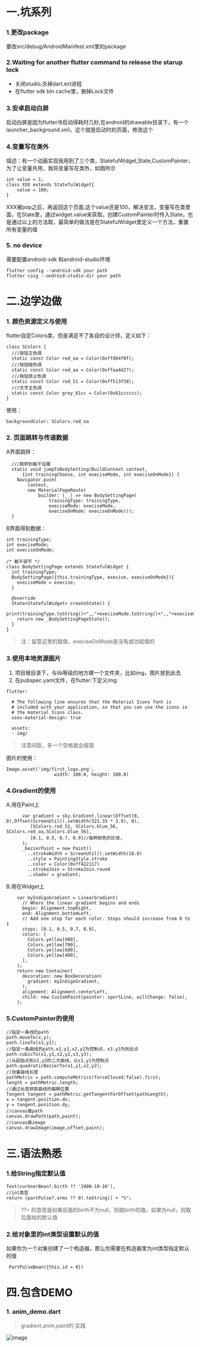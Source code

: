 # 一.坑系列
### 1.更改package
要改src/debug/AndroidManifest.xml里的package

### 2.Waiting for another flutter command to release the starup lock
* 关闭studio,杀掉dart.ext进程 
* 在flutter sdk bin cache里，删掉Lock文件

### 3.安卓启动白屏
启动白屏是因为flutter冷启动得耗时几秒,在android的drawable目录下，有一个launcher_background.xml，这个就是启动时的页面，修改这个

### 4.变量写在类外
描述：有一个动画实现我用到了三个类，StatefulWidget,State,CustomPainter，为了让变量共用，我将变量写在类外，如图所示

```
int value = 1;
class XXX extends StatefulWidget{
    value = 100;
}
```
XXX被pop之后，再返回这个页面,这个value还是100，解决变法，变量写在类里面，在State里，通过widget.value来获取，创建CustomPainter时传入State，也是通过以上的方法取，最简单的做法是在StatefulWidget里定义一个方法，重置所有变量的值

### 5. no device
需要配置android-sdk 和android-studio环境 
```
flutter config --android-sdk your path
flutter coig --android-studio-dir your path
```


# 二.边学边做

### 1. 颜色资源定义与使用
flutter自定Colors类，但是满足不了各自的设计师，定义如下：
```
class SColors {
  ///按钮主色调
  static const Color red_oa = Color(0xffd04f0f);
  ///按钮暗色调
  static const Color red_aa = Color(0xffaa4d27);
  ///按钮禁止色调
  static const Color red_51 = Color(0xff513f38);
  ///文字主色调
  static const Color grey_61cc = Color(0x61cccccc);
}
```
使用：
```
backgroundColor: SColors.red_oa
```

### 2. 页面跳转与传递数据
A界面跳转：
```
  ///跳转到躯干设置
  static void jumpToBodySetting(BuildContext context,
      {int trainingChoose, int execiseMode, int execiseOnMode}) {
    Navigator.push(
        context,
        new MaterialPageRoute(
            builder: (__) => new BodySettingPage(
                trainingType: trainingType,
                execiseMode: execiseMode,
                execiseOnMode: execiseOnMode)));
  }
```
B界面得到数据：
```
int trainingType; 
int execiseMode; 
int execiseOnMode; 

/* 躯干调节 */
class BodySettingPage extends StatefulWidget {
  int trainingType; 
  BodySettingPage({this.trainingType, execise, execiseOnMode}){
    execiseMode = execise;
  }

  @override
  State<StatefulWidget> createState() {
    print(trainingType.toString()+",,"+execiseMode.toString()+",,"+execiseOnMode.toString());
    return new _BodySettingPageState();
  }
}
```
> 注：留意这里的赋值，execiseOnMode是没有成功赋值的

### 3.使用本地资源图片
1. 项目根目录下，与lib等级的地方建一个文件夹，比如img，图片放到此去
2. 在pubspec.yaml文件，在flutter:下定义img:
```
flutter:

  # The following line ensures that the Material Icons font is
  # included with your application, so that you can use the icons in
  # the material Icons class.
  uses-material-design: true

  assets:
  - img/
```
> 注意间距，多一个空格就会报错

图片的使用：
```
Image.asset('img/first_logo.png',
                  width: 100.0, height: 100.0)
```

### 4.Gradient的使用
A.用在Paint上
```
      var gradient = sky.Gradient.linear(Offset(0, 0),Offset(ScreenUtil().setWidth(321.33 * 3.9), 0),
         [SColors.red_51, SColors.blue_56, SColors.red_oa,SColors.blue_56],
         [0.1, 0.5, 0.7, 0.9]//每种颜色的区域,
      );
      _bezierPaint = new Paint()
        ..strokeWidth = ScreenUtil().setWidth(18.0)
        ..style = PaintingStyle.stroke
        ..color = Color(0xff422117)
        ..strokeJoin = StrokeJoin.round
        ..shader = gradient;
```
B.用在Widget上
```
    var myIndigoGradient = LinearGradient(
      // Where the linear gradient begins and ends
      begin: Alignment.topRight,
      end: Alignment.bottomLeft,
      // Add one stop for each color. Stops should increase from 0 to 1
      stops: [0.1, 0.5, 0.7, 0.9],
      colors: [
        Colors.yellow[900],
        Colors.yellow[700],
        Colors.yellow[600],
        Colors.yellow[400],
      ],
    );
    return new Container(
      decoration: new BoxDecoration(
        gradient: myIndigoGradient,
      ),
      alignment: Alignment.centerLeft,
      child: new CustomPaint(painter: sportLine, willChange: false),
    );
```
### 5.CustomPainter的使用

```
//指定一条线的path
path.moveTo(x,y);
path.lineTo(x1,y1);
//指定一条曲线的path,x1,y1,x2,y2为控制点，x3.y3为到达点
path.cubicTo(x1,y1,x2,y2,x3,y3);
//从起始点到x2,y2的二次曲线，以x1,y1为控制点
path.quadraticBezierTo(x1,y1,x2,y2);
//测量曲线长度
pathMetric = path.computeMetrics(forceClosed:false).first;
length = pathMetric.length;
//通过长度获取曲线的偏移位置
Tangent tangent = pathMetric.getTangentForOffset(pathLength);
x = tangent.position.dx;
y = tangent.position.dy;
//canvas画path
canvas.drawPath(path,paint);
//canvas画image
canvas.drawImage(image,offset,paint);
```



# 三.语法熟悉
### 1.给String指定默认值 
```
Text(curUserBean?.birth ?? '1980-10-10'),
//int类型
return (partPulse?.arms ?? 0).toString() + "%";
```
> ??= 的意思是如果前面的birth不为null，则取birth的值，如果为null，则取后面给的默认值 

### 2.给对象里的int类型设置默认的值 
如果你为一个对象创建了一个构造器，那么你需要在构造器里为int类型指定默认的值 
```
 PartPulseBean({this.id = 0})
```

# 四.包含DEMO
### 1. anim_demo.dart
> gradient,anim,paint的 实践

![image](https://github.com/xiastars/flutter_demo/blob/master/anim_demo/@RIVGL7H8L%7DSEF@TJ9@3%25UR.gif?raw=true)